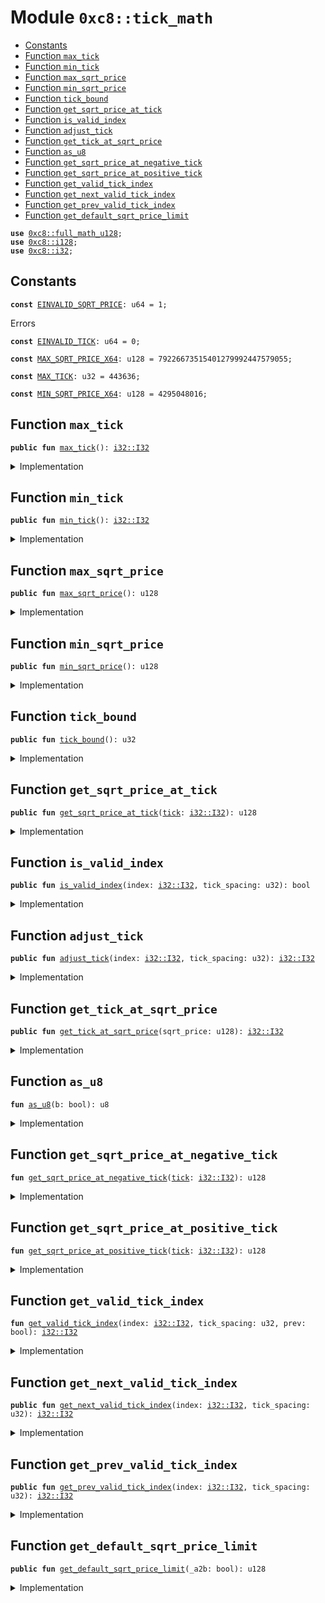 
<a name="0xc8_tick_math"></a>

# Module `0xc8::tick_math`



-  [Constants](#@Constants_0)
-  [Function `max_tick`](#0xc8_tick_math_max_tick)
-  [Function `min_tick`](#0xc8_tick_math_min_tick)
-  [Function `max_sqrt_price`](#0xc8_tick_math_max_sqrt_price)
-  [Function `min_sqrt_price`](#0xc8_tick_math_min_sqrt_price)
-  [Function `tick_bound`](#0xc8_tick_math_tick_bound)
-  [Function `get_sqrt_price_at_tick`](#0xc8_tick_math_get_sqrt_price_at_tick)
-  [Function `is_valid_index`](#0xc8_tick_math_is_valid_index)
-  [Function `adjust_tick`](#0xc8_tick_math_adjust_tick)
-  [Function `get_tick_at_sqrt_price`](#0xc8_tick_math_get_tick_at_sqrt_price)
-  [Function `as_u8`](#0xc8_tick_math_as_u8)
-  [Function `get_sqrt_price_at_negative_tick`](#0xc8_tick_math_get_sqrt_price_at_negative_tick)
-  [Function `get_sqrt_price_at_positive_tick`](#0xc8_tick_math_get_sqrt_price_at_positive_tick)
-  [Function `get_valid_tick_index`](#0xc8_tick_math_get_valid_tick_index)
-  [Function `get_next_valid_tick_index`](#0xc8_tick_math_get_next_valid_tick_index)
-  [Function `get_prev_valid_tick_index`](#0xc8_tick_math_get_prev_valid_tick_index)
-  [Function `get_default_sqrt_price_limit`](#0xc8_tick_math_get_default_sqrt_price_limit)


<pre><code><b>use</b> <a href="full_math_u128.md#0xc8_full_math_u128">0xc8::full_math_u128</a>;
<b>use</b> <a href="i128.md#0xc8_i128">0xc8::i128</a>;
<b>use</b> <a href="i32.md#0xc8_i32">0xc8::i32</a>;
</code></pre>



<a name="@Constants_0"></a>

## Constants


<a name="0xc8_tick_math_EINVALID_SQRT_PRICE"></a>



<pre><code><b>const</b> <a href="tick_math.md#0xc8_tick_math_EINVALID_SQRT_PRICE">EINVALID_SQRT_PRICE</a>: u64 = 1;
</code></pre>



<a name="0xc8_tick_math_EINVALID_TICK"></a>

Errors


<pre><code><b>const</b> <a href="tick_math.md#0xc8_tick_math_EINVALID_TICK">EINVALID_TICK</a>: u64 = 0;
</code></pre>



<a name="0xc8_tick_math_MAX_SQRT_PRICE_X64"></a>



<pre><code><b>const</b> <a href="tick_math.md#0xc8_tick_math_MAX_SQRT_PRICE_X64">MAX_SQRT_PRICE_X64</a>: u128 = 79226673515401279992447579055;
</code></pre>



<a name="0xc8_tick_math_MAX_TICK"></a>



<pre><code><b>const</b> <a href="tick_math.md#0xc8_tick_math_MAX_TICK">MAX_TICK</a>: u32 = 443636;
</code></pre>



<a name="0xc8_tick_math_MIN_SQRT_PRICE_X64"></a>



<pre><code><b>const</b> <a href="tick_math.md#0xc8_tick_math_MIN_SQRT_PRICE_X64">MIN_SQRT_PRICE_X64</a>: u128 = 4295048016;
</code></pre>



<a name="0xc8_tick_math_max_tick"></a>

## Function `max_tick`



<pre><code><b>public</b> <b>fun</b> <a href="tick_math.md#0xc8_tick_math_max_tick">max_tick</a>(): <a href="i32.md#0xc8_i32_I32">i32::I32</a>
</code></pre>



<details>
<summary>Implementation</summary>


<pre><code><b>public</b> <b>fun</b> <a href="tick_math.md#0xc8_tick_math_max_tick">max_tick</a>(): I32 {
    <a href="i32.md#0xc8_i32_from">i32::from</a>(<a href="tick_math.md#0xc8_tick_math_MAX_TICK">MAX_TICK</a>)
}
</code></pre>



</details>

<a name="0xc8_tick_math_min_tick"></a>

## Function `min_tick`



<pre><code><b>public</b> <b>fun</b> <a href="tick_math.md#0xc8_tick_math_min_tick">min_tick</a>(): <a href="i32.md#0xc8_i32_I32">i32::I32</a>
</code></pre>



<details>
<summary>Implementation</summary>


<pre><code><b>public</b> <b>fun</b> <a href="tick_math.md#0xc8_tick_math_min_tick">min_tick</a>(): I32 {
    <a href="i32.md#0xc8_i32_neg_from">i32::neg_from</a>(<a href="tick_math.md#0xc8_tick_math_MAX_TICK">MAX_TICK</a>)
}
</code></pre>



</details>

<a name="0xc8_tick_math_max_sqrt_price"></a>

## Function `max_sqrt_price`



<pre><code><b>public</b> <b>fun</b> <a href="tick_math.md#0xc8_tick_math_max_sqrt_price">max_sqrt_price</a>(): u128
</code></pre>



<details>
<summary>Implementation</summary>


<pre><code><b>public</b> <b>fun</b> <a href="tick_math.md#0xc8_tick_math_max_sqrt_price">max_sqrt_price</a>(): u128 {
    <a href="tick_math.md#0xc8_tick_math_MAX_SQRT_PRICE_X64">MAX_SQRT_PRICE_X64</a>
}
</code></pre>



</details>

<a name="0xc8_tick_math_min_sqrt_price"></a>

## Function `min_sqrt_price`



<pre><code><b>public</b> <b>fun</b> <a href="tick_math.md#0xc8_tick_math_min_sqrt_price">min_sqrt_price</a>(): u128
</code></pre>



<details>
<summary>Implementation</summary>


<pre><code><b>public</b> <b>fun</b> <a href="tick_math.md#0xc8_tick_math_min_sqrt_price">min_sqrt_price</a>(): u128 {
    <a href="tick_math.md#0xc8_tick_math_MIN_SQRT_PRICE_X64">MIN_SQRT_PRICE_X64</a>
}
</code></pre>



</details>

<a name="0xc8_tick_math_tick_bound"></a>

## Function `tick_bound`



<pre><code><b>public</b> <b>fun</b> <a href="tick_math.md#0xc8_tick_math_tick_bound">tick_bound</a>(): u32
</code></pre>



<details>
<summary>Implementation</summary>


<pre><code><b>public</b> <b>fun</b> <a href="tick_math.md#0xc8_tick_math_tick_bound">tick_bound</a>(): u32 {
    <a href="tick_math.md#0xc8_tick_math_MAX_TICK">MAX_TICK</a>
}
</code></pre>



</details>

<a name="0xc8_tick_math_get_sqrt_price_at_tick"></a>

## Function `get_sqrt_price_at_tick`



<pre><code><b>public</b> <b>fun</b> <a href="tick_math.md#0xc8_tick_math_get_sqrt_price_at_tick">get_sqrt_price_at_tick</a>(<a href="tick.md#0xc8_tick">tick</a>: <a href="i32.md#0xc8_i32_I32">i32::I32</a>): u128
</code></pre>



<details>
<summary>Implementation</summary>


<pre><code><b>public</b> <b>fun</b> <a href="tick_math.md#0xc8_tick_math_get_sqrt_price_at_tick">get_sqrt_price_at_tick</a>(<a href="tick.md#0xc8_tick">tick</a>: I32): u128 {
    <b>assert</b>!(<a href="i32.md#0xc8_i32_gte">i32::gte</a>(<a href="tick.md#0xc8_tick">tick</a>, <a href="tick_math.md#0xc8_tick_math_min_tick">min_tick</a>()) && <a href="i32.md#0xc8_i32_lte">i32::lte</a>(<a href="tick.md#0xc8_tick">tick</a>, <a href="tick_math.md#0xc8_tick_math_max_tick">max_tick</a>()), <a href="tick_math.md#0xc8_tick_math_EINVALID_TICK">EINVALID_TICK</a>);
    <b>if</b> (<a href="i32.md#0xc8_i32_is_neg">i32::is_neg</a>(<a href="tick.md#0xc8_tick">tick</a>)) {
        <a href="tick_math.md#0xc8_tick_math_get_sqrt_price_at_negative_tick">get_sqrt_price_at_negative_tick</a>(<a href="tick.md#0xc8_tick">tick</a>)
    } <b>else</b> {
        <a href="tick_math.md#0xc8_tick_math_get_sqrt_price_at_positive_tick">get_sqrt_price_at_positive_tick</a>(<a href="tick.md#0xc8_tick">tick</a>)
    }
}
</code></pre>



</details>

<a name="0xc8_tick_math_is_valid_index"></a>

## Function `is_valid_index`



<pre><code><b>public</b> <b>fun</b> <a href="tick_math.md#0xc8_tick_math_is_valid_index">is_valid_index</a>(index: <a href="i32.md#0xc8_i32_I32">i32::I32</a>, tick_spacing: u32): bool
</code></pre>



<details>
<summary>Implementation</summary>


<pre><code><b>public</b> <b>fun</b> <a href="tick_math.md#0xc8_tick_math_is_valid_index">is_valid_index</a>(index: I32, tick_spacing: u32): bool {
    <b>let</b> in_range = <a href="i32.md#0xc8_i32_gte">i32::gte</a>(index, <a href="tick_math.md#0xc8_tick_math_min_tick">min_tick</a>()) && <a href="i32.md#0xc8_i32_lte">i32::lte</a>(index, <a href="tick_math.md#0xc8_tick_math_max_tick">max_tick</a>());
    in_range && (<a href="i32.md#0xc8_i32_mod">i32::mod</a>(index, <a href="i32.md#0xc8_i32_from">i32::from</a>(tick_spacing)) == <a href="i32.md#0xc8_i32_from">i32::from</a>(0))
}
</code></pre>



</details>

<a name="0xc8_tick_math_adjust_tick"></a>

## Function `adjust_tick`



<pre><code><b>public</b> <b>fun</b> <a href="tick_math.md#0xc8_tick_math_adjust_tick">adjust_tick</a>(index: <a href="i32.md#0xc8_i32_I32">i32::I32</a>, tick_spacing: u32): <a href="i32.md#0xc8_i32_I32">i32::I32</a>
</code></pre>



<details>
<summary>Implementation</summary>


<pre><code><b>public</b> <b>fun</b> <a href="tick_math.md#0xc8_tick_math_adjust_tick">adjust_tick</a>(index: I32, tick_spacing: u32): I32 {
    <a href="i32.md#0xc8_i32_mul">i32::mul</a>(<a href="i32.md#0xc8_i32_div">i32::div</a>(index, <a href="i32.md#0xc8_i32_from">i32::from</a>(tick_spacing)), <a href="i32.md#0xc8_i32_from">i32::from</a>(tick_spacing))
}
</code></pre>



</details>

<a name="0xc8_tick_math_get_tick_at_sqrt_price"></a>

## Function `get_tick_at_sqrt_price`



<pre><code><b>public</b> <b>fun</b> <a href="tick_math.md#0xc8_tick_math_get_tick_at_sqrt_price">get_tick_at_sqrt_price</a>(sqrt_price: u128): <a href="i32.md#0xc8_i32_I32">i32::I32</a>
</code></pre>



<details>
<summary>Implementation</summary>


<pre><code><b>public</b> <b>fun</b> <a href="tick_math.md#0xc8_tick_math_get_tick_at_sqrt_price">get_tick_at_sqrt_price</a>(sqrt_price: u128): I32 {
    <b>assert</b>!(sqrt_price &gt;= <a href="tick_math.md#0xc8_tick_math_MIN_SQRT_PRICE_X64">MIN_SQRT_PRICE_X64</a> && sqrt_price &lt;= <a href="tick_math.md#0xc8_tick_math_MAX_SQRT_PRICE_X64">MAX_SQRT_PRICE_X64</a>, <a href="tick_math.md#0xc8_tick_math_EINVALID_SQRT_PRICE">EINVALID_SQRT_PRICE</a>);
    <b>let</b> r = sqrt_price;
    <b>let</b> msb = 0;

    <b>let</b> f: u8 = <a href="tick_math.md#0xc8_tick_math_as_u8">as_u8</a>(r &gt;= 0x10000000000000000) &lt;&lt; 6; // If r &gt;= 2^64, f = 64 <b>else</b> 0
    msb = msb | f;
    r = r &gt;&gt; f;
    f = <a href="tick_math.md#0xc8_tick_math_as_u8">as_u8</a>(r &gt;= 0x100000000) &lt;&lt; 5; // 2^32
    msb = msb | f;
    r = r &gt;&gt; f;
    f = <a href="tick_math.md#0xc8_tick_math_as_u8">as_u8</a>(r &gt;= 0x10000) &lt;&lt; 4; // 2^16
    msb = msb | f;
    r = r &gt;&gt; f;
    f = <a href="tick_math.md#0xc8_tick_math_as_u8">as_u8</a>(r &gt;= 0x100) &lt;&lt; 3; // 2^8
    msb = msb | f;
    r = r &gt;&gt; f;
    f = <a href="tick_math.md#0xc8_tick_math_as_u8">as_u8</a>(r &gt;= 0x10) &lt;&lt; 2; // 2^4
    msb = msb | f;
    r = r &gt;&gt; f;
    f = <a href="tick_math.md#0xc8_tick_math_as_u8">as_u8</a>(r &gt;= 0x4) &lt;&lt; 1; // 2^2
    msb = msb | f;
    r = r &gt;&gt; f;
    f = <a href="tick_math.md#0xc8_tick_math_as_u8">as_u8</a>(r &gt;= 0x2) &lt;&lt; 0; // 2^0
    msb = msb | f;

    <b>let</b> log_2_x32 = <a href="i128.md#0xc8_i128_shl">i128::shl</a>(<a href="i128.md#0xc8_i128_sub">i128::sub</a>(<a href="i128.md#0xc8_i128_from">i128::from</a>((msb <b>as</b> u128)), <a href="i128.md#0xc8_i128_from">i128::from</a>(64)), 32);

    r = <b>if</b> (msb &gt;= 64) {
        sqrt_price &gt;&gt; (msb - 63)
    } <b>else</b> {
        sqrt_price &lt;&lt; (63 - msb)
    };

    <b>let</b> shift = 31;
    <b>while</b> (shift &gt;= 18) {
        r = ((r * r) &gt;&gt; 63);
        f = ((r &gt;&gt; 64) <b>as</b> u8);
        log_2_x32 = <a href="i128.md#0xc8_i128_or">i128::or</a>(log_2_x32, <a href="i128.md#0xc8_i128_shl">i128::shl</a>(<a href="i128.md#0xc8_i128_from">i128::from</a>((f <b>as</b> u128)), shift));
        r = r &gt;&gt; f;
        shift = shift - 1;
    };

    <b>let</b> log_sqrt_10001 = <a href="i128.md#0xc8_i128_mul">i128::mul</a>(log_2_x32, <a href="i128.md#0xc8_i128_from">i128::from</a>(59543866431366u128));

    <b>let</b> tick_low = <a href="i128.md#0xc8_i128_as_i32">i128::as_i32</a>(<a href="i128.md#0xc8_i128_shr">i128::shr</a>(<a href="i128.md#0xc8_i128_sub">i128::sub</a>(log_sqrt_10001, <a href="i128.md#0xc8_i128_from">i128::from</a>(184467440737095516u128)), 64));
    <b>let</b> tick_high = <a href="i128.md#0xc8_i128_as_i32">i128::as_i32</a>(<a href="i128.md#0xc8_i128_shr">i128::shr</a>(<a href="i128.md#0xc8_i128_add">i128::add</a>(log_sqrt_10001, <a href="i128.md#0xc8_i128_from">i128::from</a>(15793534762490258745u128)), 64));

    <b>if</b> (<a href="i32.md#0xc8_i32_eq">i32::eq</a>(tick_low, tick_high)) {
        <b>return</b> tick_low
    } <b>else</b> <b>if</b> (<a href="tick_math.md#0xc8_tick_math_get_sqrt_price_at_tick">get_sqrt_price_at_tick</a>(tick_high) &lt;= sqrt_price) {
        <b>return</b> tick_high
    } <b>else</b> {
        <b>return</b> tick_low
    }
}
</code></pre>



</details>

<a name="0xc8_tick_math_as_u8"></a>

## Function `as_u8`



<pre><code><b>fun</b> <a href="tick_math.md#0xc8_tick_math_as_u8">as_u8</a>(b: bool): u8
</code></pre>



<details>
<summary>Implementation</summary>


<pre><code><b>fun</b> <a href="tick_math.md#0xc8_tick_math_as_u8">as_u8</a>(b: bool): u8 {
    <b>if</b> (b) {
        1
    } <b>else</b> {
        0
    }
}
</code></pre>



</details>

<a name="0xc8_tick_math_get_sqrt_price_at_negative_tick"></a>

## Function `get_sqrt_price_at_negative_tick`



<pre><code><b>fun</b> <a href="tick_math.md#0xc8_tick_math_get_sqrt_price_at_negative_tick">get_sqrt_price_at_negative_tick</a>(<a href="tick.md#0xc8_tick">tick</a>: <a href="i32.md#0xc8_i32_I32">i32::I32</a>): u128
</code></pre>



<details>
<summary>Implementation</summary>


<pre><code><b>fun</b> <a href="tick_math.md#0xc8_tick_math_get_sqrt_price_at_negative_tick">get_sqrt_price_at_negative_tick</a>(<a href="tick.md#0xc8_tick">tick</a>: I32): u128 {
    <b>let</b> abs_tick = <a href="i32.md#0xc8_i32_as_u32">i32::as_u32</a>(<a href="i32.md#0xc8_i32_abs">i32::abs</a>(<a href="tick.md#0xc8_tick">tick</a>));
    <b>let</b> ratio = <b>if</b> (abs_tick & 0x1 != 0) {
        18445821805675392311u128
    } <b>else</b> {
        18446744073709551616u128
    };
    <b>if</b> (abs_tick & 0x2 != 0) {
        ratio = <a href="full_math_u128.md#0xc8_full_math_u128_mul_shr">full_math_u128::mul_shr</a>(ratio, 18444899583751176498u128, 64u8)
    };
    <b>if</b> (abs_tick & 0x4 != 0) {
        ratio = <a href="full_math_u128.md#0xc8_full_math_u128_mul_shr">full_math_u128::mul_shr</a>(ratio, 18443055278223354162u128, 64u8);
    };
    <b>if</b> (abs_tick & 0x8 != 0) {
        ratio = <a href="full_math_u128.md#0xc8_full_math_u128_mul_shr">full_math_u128::mul_shr</a>(ratio, 18439367220385604838u128, 64u8);
    };
    <b>if</b> (abs_tick & 0x10 != 0) {
        ratio = <a href="full_math_u128.md#0xc8_full_math_u128_mul_shr">full_math_u128::mul_shr</a>(ratio, 18431993317065449817u128, 64u8);
    };
    <b>if</b> (abs_tick & 0x20 != 0) {
        ratio = <a href="full_math_u128.md#0xc8_full_math_u128_mul_shr">full_math_u128::mul_shr</a>(ratio, 18417254355718160513u128, 64u8);
    };
    <b>if</b> (abs_tick & 0x40 != 0) {
        ratio = <a href="full_math_u128.md#0xc8_full_math_u128_mul_shr">full_math_u128::mul_shr</a>(ratio, 18387811781193591352u128, 64u8);
    };
    <b>if</b> (abs_tick & 0x80 != 0) {
        ratio = <a href="full_math_u128.md#0xc8_full_math_u128_mul_shr">full_math_u128::mul_shr</a>(ratio, 18329067761203520168u128, 64u8);
    };
    <b>if</b> (abs_tick & 0x100 != 0) {
        ratio = <a href="full_math_u128.md#0xc8_full_math_u128_mul_shr">full_math_u128::mul_shr</a>(ratio, 18212142134806087854u128, 64u8);
    };
    <b>if</b> (abs_tick & 0x200 != 0) {
        ratio = <a href="full_math_u128.md#0xc8_full_math_u128_mul_shr">full_math_u128::mul_shr</a>(ratio, 17980523815641551639u128, 64u8);
    };
    <b>if</b> (abs_tick & 0x400 != 0) {
        ratio = <a href="full_math_u128.md#0xc8_full_math_u128_mul_shr">full_math_u128::mul_shr</a>(ratio, 17526086738831147013u128, 64u8);
    };
    <b>if</b> (abs_tick & 0x800 != 0) {
        ratio = <a href="full_math_u128.md#0xc8_full_math_u128_mul_shr">full_math_u128::mul_shr</a>(ratio, 16651378430235024244u128, 64u8);
    };
    <b>if</b> (abs_tick & 0x1000 != 0) {
        ratio = <a href="full_math_u128.md#0xc8_full_math_u128_mul_shr">full_math_u128::mul_shr</a>(ratio, 15030750278693429944u128, 64u8);
    };
    <b>if</b> (abs_tick & 0x2000 != 0) {
        ratio = <a href="full_math_u128.md#0xc8_full_math_u128_mul_shr">full_math_u128::mul_shr</a>(ratio, 12247334978882834399u128, 64u8);
    };
    <b>if</b> (abs_tick & 0x4000 != 0) {
        ratio = <a href="full_math_u128.md#0xc8_full_math_u128_mul_shr">full_math_u128::mul_shr</a>(ratio, 8131365268884726200u128, 64u8);
    };
    <b>if</b> (abs_tick & 0x8000 != 0) {
        ratio = <a href="full_math_u128.md#0xc8_full_math_u128_mul_shr">full_math_u128::mul_shr</a>(ratio, 3584323654723342297u128, 64u8);
    };
    <b>if</b> (abs_tick & 0x10000 != 0) {
        ratio = <a href="full_math_u128.md#0xc8_full_math_u128_mul_shr">full_math_u128::mul_shr</a>(ratio, 696457651847595233u128, 64u8);
    };
    <b>if</b> (abs_tick & 0x20000 != 0) {
        ratio = <a href="full_math_u128.md#0xc8_full_math_u128_mul_shr">full_math_u128::mul_shr</a>(ratio, 26294789957452057u128, 64u8);
    };
    <b>if</b> (abs_tick & 0x40000 != 0) {
        ratio = <a href="full_math_u128.md#0xc8_full_math_u128_mul_shr">full_math_u128::mul_shr</a>(ratio, 37481735321082u128, 64u8);
    };

    ratio
}
</code></pre>



</details>

<a name="0xc8_tick_math_get_sqrt_price_at_positive_tick"></a>

## Function `get_sqrt_price_at_positive_tick`



<pre><code><b>fun</b> <a href="tick_math.md#0xc8_tick_math_get_sqrt_price_at_positive_tick">get_sqrt_price_at_positive_tick</a>(<a href="tick.md#0xc8_tick">tick</a>: <a href="i32.md#0xc8_i32_I32">i32::I32</a>): u128
</code></pre>



<details>
<summary>Implementation</summary>


<pre><code><b>fun</b> <a href="tick_math.md#0xc8_tick_math_get_sqrt_price_at_positive_tick">get_sqrt_price_at_positive_tick</a>(<a href="tick.md#0xc8_tick">tick</a>: I32): u128 {
    <b>let</b> abs_tick = <a href="i32.md#0xc8_i32_as_u32">i32::as_u32</a>(<a href="i32.md#0xc8_i32_abs">i32::abs</a>(<a href="tick.md#0xc8_tick">tick</a>));
    <b>let</b> ratio = <b>if</b> (abs_tick & 0x1 != 0) {
        79232123823359799118286999567u128
    } <b>else</b> {
        79228162514264337593543950336u128
    };

    <b>if</b> (abs_tick & 0x2 != 0) {
        ratio = <a href="full_math_u128.md#0xc8_full_math_u128_mul_shr">full_math_u128::mul_shr</a>(ratio, 79236085330515764027303304731u128, 96u8)
    };
    <b>if</b> (abs_tick & 0x4 != 0) {
        ratio = <a href="full_math_u128.md#0xc8_full_math_u128_mul_shr">full_math_u128::mul_shr</a>(ratio, 79244008939048815603706035061u128, 96u8)
    };
    <b>if</b> (abs_tick & 0x8 != 0) {
        ratio = <a href="full_math_u128.md#0xc8_full_math_u128_mul_shr">full_math_u128::mul_shr</a>(ratio, 79259858533276714757314932305u128, 96u8)
    };
    <b>if</b> (abs_tick & 0x10 != 0) {
        ratio = <a href="full_math_u128.md#0xc8_full_math_u128_mul_shr">full_math_u128::mul_shr</a>(ratio, 79291567232598584799939703904u128, 96u8)
    };
    <b>if</b> (abs_tick & 0x20 != 0) {
        ratio = <a href="full_math_u128.md#0xc8_full_math_u128_mul_shr">full_math_u128::mul_shr</a>(ratio, 79355022692464371645785046466u128, 96u8)
    };
    <b>if</b> (abs_tick & 0x40 != 0) {
        ratio = <a href="full_math_u128.md#0xc8_full_math_u128_mul_shr">full_math_u128::mul_shr</a>(ratio, 79482085999252804386437311141u128, 96u8)
    };
    <b>if</b> (abs_tick & 0x80 != 0) {
        ratio = <a href="full_math_u128.md#0xc8_full_math_u128_mul_shr">full_math_u128::mul_shr</a>(ratio, 79736823300114093921829183326u128, 96u8)
    };
    <b>if</b> (abs_tick & 0x100 != 0) {
        ratio = <a href="full_math_u128.md#0xc8_full_math_u128_mul_shr">full_math_u128::mul_shr</a>(ratio, 80248749790819932309965073892u128, 96u8)
    };
    <b>if</b> (abs_tick & 0x200 != 0) {
        ratio = <a href="full_math_u128.md#0xc8_full_math_u128_mul_shr">full_math_u128::mul_shr</a>(ratio, 81282483887344747381513967011u128, 96u8)
    };
    <b>if</b> (abs_tick & 0x400 != 0) {
        ratio = <a href="full_math_u128.md#0xc8_full_math_u128_mul_shr">full_math_u128::mul_shr</a>(ratio, 83390072131320151908154831281u128, 96u8)
    };
    <b>if</b> (abs_tick & 0x800 != 0) {
        ratio = <a href="full_math_u128.md#0xc8_full_math_u128_mul_shr">full_math_u128::mul_shr</a>(ratio, 87770609709833776024991924138u128, 96u8)
    };
    <b>if</b> (abs_tick & 0x1000 != 0) {
        ratio = <a href="full_math_u128.md#0xc8_full_math_u128_mul_shr">full_math_u128::mul_shr</a>(ratio, 97234110755111693312479820773u128, 96u8)
    };
    <b>if</b> (abs_tick & 0x2000 != 0) {
        ratio = <a href="full_math_u128.md#0xc8_full_math_u128_mul_shr">full_math_u128::mul_shr</a>(ratio, 119332217159966728226237229890u128, 96u8)
    };
    <b>if</b> (abs_tick & 0x4000 != 0) {
        ratio = <a href="full_math_u128.md#0xc8_full_math_u128_mul_shr">full_math_u128::mul_shr</a>(ratio, 179736315981702064433883588727u128, 96u8)
    };
    <b>if</b> (abs_tick & 0x8000 != 0) {
        ratio = <a href="full_math_u128.md#0xc8_full_math_u128_mul_shr">full_math_u128::mul_shr</a>(ratio, 407748233172238350107850275304u128, 96u8)
    };
    <b>if</b> (abs_tick & 0x10000 != 0) {
        ratio = <a href="full_math_u128.md#0xc8_full_math_u128_mul_shr">full_math_u128::mul_shr</a>(ratio, 2098478828474011932436660412517u128, 96u8)
    };
    <b>if</b> (abs_tick & 0x20000 != 0) {
        ratio = <a href="full_math_u128.md#0xc8_full_math_u128_mul_shr">full_math_u128::mul_shr</a>(ratio, 55581415166113811149459800483533u128, 96u8)
    };
    <b>if</b> (abs_tick & 0x40000 != 0) {
        ratio = <a href="full_math_u128.md#0xc8_full_math_u128_mul_shr">full_math_u128::mul_shr</a>(ratio, 38992368544603139932233054999993551u128, 96u8)
    };

    ratio &gt;&gt; 32
}
</code></pre>



</details>

<a name="0xc8_tick_math_get_valid_tick_index"></a>

## Function `get_valid_tick_index`



<pre><code><b>fun</b> <a href="tick_math.md#0xc8_tick_math_get_valid_tick_index">get_valid_tick_index</a>(index: <a href="i32.md#0xc8_i32_I32">i32::I32</a>, tick_spacing: u32, prev: bool): <a href="i32.md#0xc8_i32_I32">i32::I32</a>
</code></pre>



<details>
<summary>Implementation</summary>


<pre><code><b>fun</b> <a href="tick_math.md#0xc8_tick_math_get_valid_tick_index">get_valid_tick_index</a>(index: I32, tick_spacing: u32, prev: bool): I32 {
    <b>if</b> (<a href="tick_math.md#0xc8_tick_math_is_valid_index">is_valid_index</a>(index, tick_spacing)) {
        index
    } <b>else</b> {
        <b>let</b> spacing = <a href="i32.md#0xc8_i32_from">i32::from</a>(tick_spacing);
        <b>let</b> valid_index = <a href="i32.md#0xc8_i32_sub">i32::sub</a>(index, <a href="i32.md#0xc8_i32_mod">i32::mod</a>(index, spacing));
        <b>if</b> (prev) {
            <a href="i32.md#0xc8_i32_sub">i32::sub</a>(valid_index, spacing)
        } <b>else</b> {
            <a href="i32.md#0xc8_i32_add">i32::add</a>(valid_index, spacing)
        }
    }
}
</code></pre>



</details>

<a name="0xc8_tick_math_get_next_valid_tick_index"></a>

## Function `get_next_valid_tick_index`



<pre><code><b>public</b> <b>fun</b> <a href="tick_math.md#0xc8_tick_math_get_next_valid_tick_index">get_next_valid_tick_index</a>(index: <a href="i32.md#0xc8_i32_I32">i32::I32</a>, tick_spacing: u32): <a href="i32.md#0xc8_i32_I32">i32::I32</a>
</code></pre>



<details>
<summary>Implementation</summary>


<pre><code><b>public</b> <b>fun</b> <a href="tick_math.md#0xc8_tick_math_get_next_valid_tick_index">get_next_valid_tick_index</a>(index: I32, tick_spacing: u32): I32 {
    <a href="tick_math.md#0xc8_tick_math_get_valid_tick_index">get_valid_tick_index</a>(index, tick_spacing, <b>false</b>)
}
</code></pre>



</details>

<a name="0xc8_tick_math_get_prev_valid_tick_index"></a>

## Function `get_prev_valid_tick_index`



<pre><code><b>public</b> <b>fun</b> <a href="tick_math.md#0xc8_tick_math_get_prev_valid_tick_index">get_prev_valid_tick_index</a>(index: <a href="i32.md#0xc8_i32_I32">i32::I32</a>, tick_spacing: u32): <a href="i32.md#0xc8_i32_I32">i32::I32</a>
</code></pre>



<details>
<summary>Implementation</summary>


<pre><code><b>public</b> <b>fun</b> <a href="tick_math.md#0xc8_tick_math_get_prev_valid_tick_index">get_prev_valid_tick_index</a>(index: I32, tick_spacing: u32): I32 {
    <a href="tick_math.md#0xc8_tick_math_get_valid_tick_index">get_valid_tick_index</a>(index, tick_spacing, <b>true</b>)
}
</code></pre>



</details>

<a name="0xc8_tick_math_get_default_sqrt_price_limit"></a>

## Function `get_default_sqrt_price_limit`



<pre><code><b>public</b> <b>fun</b> <a href="tick_math.md#0xc8_tick_math_get_default_sqrt_price_limit">get_default_sqrt_price_limit</a>(_a2b: bool): u128
</code></pre>



<details>
<summary>Implementation</summary>


<pre><code><b>public</b> <b>fun</b> <a href="tick_math.md#0xc8_tick_math_get_default_sqrt_price_limit">get_default_sqrt_price_limit</a>(_a2b: bool): u128 {
    <b>if</b> (_a2b) {
        <a href="tick_math.md#0xc8_tick_math_min_sqrt_price">min_sqrt_price</a>()
    } <b>else</b> {
        <a href="tick_math.md#0xc8_tick_math_max_sqrt_price">max_sqrt_price</a>()
    }
}
</code></pre>



</details>
